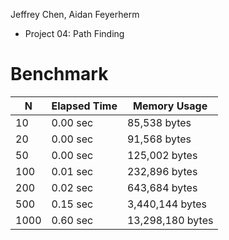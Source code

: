 Jeffrey Chen, Aidan Feyerherm
- Project 04: Path Finding
# Benchmark

| N | Elapsed Time | Memory Usage |
|-|-|-|
| 10 | 0.00 sec | 85,538 bytes |
| 20 | 0.00 sec | 91,568 bytes |
| 50 | 0.00 sec | 125,002 bytes |
| 100 | 0.01 sec | 232,896 bytes |
| 200 | 0.02 sec | 643,684 bytes |
| 500 | 0.15 sec | 3,440,144 bytes |
| 1000 | 0.60 sec | 13,298,180 bytes |
